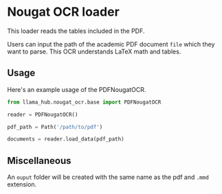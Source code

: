 # Nougat OCR loader

This loader reads the tables included in the PDF.

Users can input the path of the academic PDF document `file` which they want to parse. This OCR understands LaTeX math and tables.

## Usage

Here's an example usage of the PDFNougatOCR.

```python
from llama_hub.nougat_ocr.base import PDFNougatOCR

reader = PDFNougatOCR()

pdf_path = Path('/path/to/pdf')

documents = reader.load_data(pdf_path)
```

## Miscellaneous 
An `ouput` folder will be created with the same name as the pdf and `.mmd` extension.

